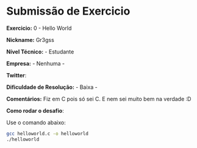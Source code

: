 # Submissão de Exercicio

**Exercicio:** 0 - Hello World

**Nickname:** Gr3gss

**Nível Técnico:** - Estudante

**Empresa:** - Nenhuma -

**Twitter**: 

**Dificuldade de Resolução:** - Baixa -

**Comentários:** Fiz em C pois só sei C. E nem sei muito bem na verdade :D

**Como rodar o desafio**: 

Use o comando abaixo: 
```bash
gcc helloworld.c -o helloworld
./helloworld
```